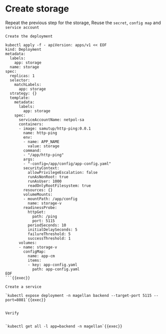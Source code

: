 # Create storage

Repeat the previous step for the storage,
Reuse the `secret`, `config map` and `service account`

`Create the deployment`

```shell
kubectl apply -f - apiVersion: apps/v1 << EOF
kind: Deployment
metadata:
  labels:
    app: storage
  name: storage
spec:
  replicas: 1
  selector:
    matchLabels:
      app: storage
  strategy: {}
  template:
    metadata:
      labels:
        app: storage
    spec:
      serviceAccountName: netpol-sa
      containers:
      - image: samutup/http-ping:0.0.1
        name: http-ping
        env:
        - name: APP_NAME
          value: storage
        command:
        - "/app/http-ping"
        args:
        - "-config=/app/config/app-config.yaml"
        securityContext:
          allowPrivilegeEscalation: false
          runAsNonRoot: true
          runAsUser: 1000
          readOnlyRootFilesystem: true
        resources: {}
        volumeMounts:
        - mountPath: /app/config
          name: storage-v
        readinessProbe:
          httpGet:
            path: /ping
            port: 5115
          periodSeconds: 10
          initialDelaySeconds: 5
          failureThreshold: 5
          successThreshold: 1
      volumes:
      - name: storage-v
        configMap:
          name: app-cm
          items:
          - key: app-config.yaml
            path: app-config.yaml
EOF
```{{exec}}

Create a service

`kubectl expose deployment -n magellan backend --target-port 5115 --port=8081`{{exec}}


Verify


`kubectl get all -l app=backend -n magellan`{{exec}}





